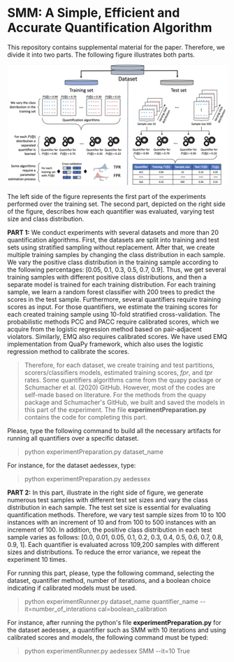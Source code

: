 # SMM: A Simple, Efficient and Accurate Quantification Algorithm

This repository contains supplemental material for the paper. Therefore, we divide it into two parts. The following figure illustrates both parts. 

![Screenshot](Fig_Experimental_setup.png)


The left side of the figure represents the first part of the experiments performed over the training set. The second part, depicted on the right side of the figure, describes how each quantifier was evaluated, varying test size and class distribution. 

**PART 1:** We conduct experiments with several datasets and more than 20 quantification algorithms. First, the datasets are split into training and test sets using stratified sampling without replacement. After that, we create multiple training samples by changing the class distribution in each sample. We vary the positive class distribution in the training sample according to the following percentages: [0.05, 0.1, 0.3, 0.5, 0.7, 0.9]. Thus, we get several training samples with different positive class distributions, and then a separate model is trained for each training distribution. For each training sample, we learn a random forest classifier with 200 trees to predict the scores in the test sample. Furthermore, several quantifiers require training scores as input. For those quantifiers, we estimate the training scores for each created training sample using 10-fold stratified cross-validation. The probabilistic methods PCC and PACC require calibrated scores, which we acquire from the logistic regression method based on pair-adjacent violators. Similarly, EMQ also requires calibrated scores. We have used EMQ implementation from QuaPy framework, which also uses the logistic regression method to calibrate the scores. 

> Therefore, for each dataset, we create training and test partitions, scorers/classifiers models, estimated training scores, $fpr$, and $tpr$ rates. Some quantifiers algorithms came from the quapy package or Schumacher et al. (2020) GitHub. However, most of the codes are self-made based on literature. For the methods from the quapy package and Schumacher's GitHub, we built and saved the models in this part of the experiment. The file __experimentPreparation.py__ contains the code for completing this part.

Please, type the following command to build all the necessary artifacts for running all quantifiers over a specific dataset.

> python experimentPreparation.py dataset_name

For instance, for the dataset aedessex, type:

> python experimentPreparation.py aedessex

**PART 2:** In this part, illustrate in the right side of figure, we generate numerous test samples with different test set sizes and vary the class distribution in each sample. The test set size is essential for evaluating quantification methods. Therefore, we vary test sample sizes from 10 to 100 instances with an increment of 10 and from 100 to 500 instances with an increment of 100. In addition, the positive class distribution in each test sample varies as follows: [0.0, 0.01, 0.05, 0.1, 0.2, 0.3, 0.4, 0.5, 0.6, 0.7, 0.8, 0.9, 1]. Each quantifier is evaluated across 109,200 samples with different sizes and distributions. To reduce the error variance, we repeat the experiment 10 times.

For running this part, please, type the following command, selecting the dataset, quantifier method, number of iterations, and a boolean choice indicating if calibrated models must be used.

> python experimentRunner.py dataset_name quantifier_name  --it=number_of_interations cal=boolean_calibration

For instance, after running the python's file __experimentPreparation.py__ for the dataset aedessex, a quantifier such as SMM with 10 iterations and using calibrated scores and models, the following command must be typed:

> python experimentRunner.py aedessex SMM  --it=10 True